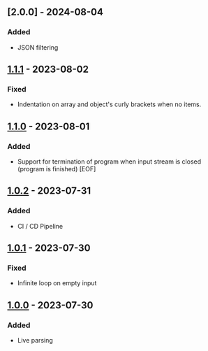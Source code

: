 ## [2.0.0] - 2024-08-04

### Added

- JSON filtering

## [1.1.1] - 2023-08-02

### Fixed

- Indentation on array and object's curly brackets when no items.

## [1.1.0] - 2023-08-01

### Added

- Support for termination of program when input stream is closed (program is finished) [EOF]

## [1.0.2] - 2023-07-31

### Added

- CI / CD Pipeline

## [1.0.1] - 2023-07-30

### Fixed

- Infinite loop on empty input

## [1.0.0] - 2023-07-30

### Added

- Live parsing

[1.1.1]: https://github.com/kunalsin9h/livejq/compare/v1.1.0...v1.1.1
[1.1.0]: https://github.com/kunalsin9h/livejq/compare/v1.0.2...v1.1.0
[1.0.2]: https://github.com/kunalsin9h/livejq/compare/v1.0.1...v1.0.2
[1.0.1]: https://github.com/kunalsin9h/livejq/compare/v1.0.0...v1.0.1
[1.0.0]: https://github.com/kunalsin9h/livejq/releases/tag/v1.0.0
